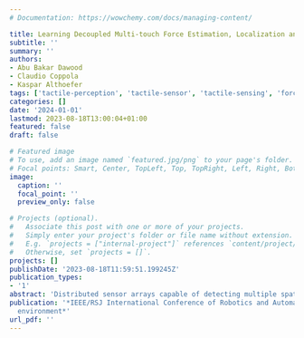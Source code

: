 ```yaml
---
# Documentation: https://wowchemy.com/docs/managing-content/

title: Learning Decoupled Multi-touch Force Estimation, Localization and Stretch for Soft Capacitive E-skin
subtitle: ''
summary: ''
authors:
- Abu Bakar Dawood
- Claudio Coppola
- Kaspar Althoefer
tags: ['tactile-perception', 'tactile-sensor', 'tactile-sensing', 'force-estimation', 'multi-touch']
categories: []
date: '2024-01-01'
lastmod: 2023-08-18T13:00:04+01:00
featured: false
draft: false

# Featured image
# To use, add an image named `featured.jpg/png` to your page's folder.
# Focal points: Smart, Center, TopLeft, Top, TopRight, Left, Right, BottomLeft, Bottom, BottomRight.
image:
  caption: ''
  focal_point: ''
  preview_only: false

# Projects (optional).
#   Associate this post with one or more of your projects.
#   Simply enter your project's folder or file name without extension.
#   E.g. `projects = ["internal-project"]` references `content/project/deep-learning/index.md`.
#   Otherwise, set `projects = []`.
projects: []
publishDate: '2023-08-18T11:59:51.199245Z'
publication_types:
- '1'
abstract: 'Distributed sensor arrays capable of detecting multiple spatially distributed stimuli are considered an important element in the realisation of exteroceptive and proprioceptive soft robots. This paper expands upon the  previously presented idea of decoupling the measurements of pressure and location of a local indentation from global deformation, using the overall stretch experienced by a soft capacitive e-skin. We employed machine learning methods to decouple and predict these highly coupled deformation stimuli, collecting data from a soft sensor e-skin which was then fed to a machine learning system comprising of linear regressor, gaussian process regressor, SVM and random forest classifier for stretch, force, detection and localisation respectively. We also studied how the localisation and forces are affected when two forces are applied simultaneously. Soft sensor arrays aided by appropriately chosen machine learning techniques can pave the way to e-skins capable of deciphering multi-modal stimuli in soft robots.'
publication: '*IEEE/RSJ International Conference of Robotics and Automation (ICRA)
  environment*'
url_pdf: ''
---
```

